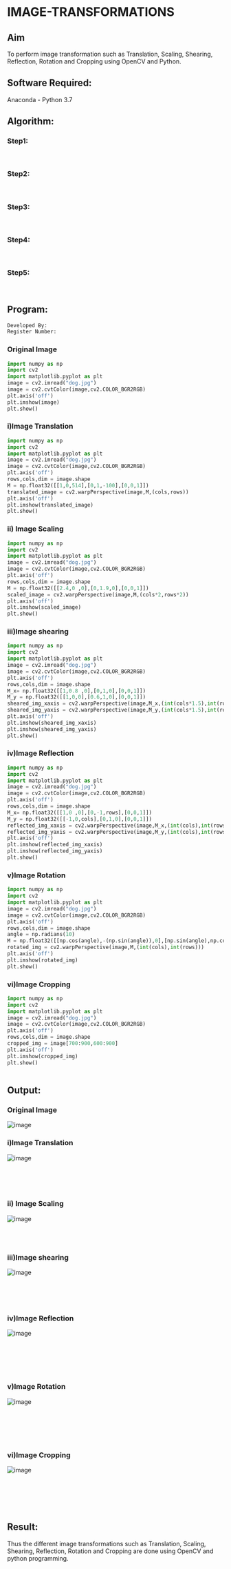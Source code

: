 # IMAGE-TRANSFORMATIONS


## Aim
To perform image transformation such as Translation, Scaling, Shearing, Reflection, Rotation and Cropping using OpenCV and Python.

## Software Required:
Anaconda - Python 3.7

## Algorithm:
### Step1:
<br>

### Step2:
<br>

### Step3:
<br>

### Step4:
<br>

### Step5:
<br>

## Program:
```python
Developed By:
Register Number:
```
### Original Image 
```python
import numpy as np
import cv2
import matplotlib.pyplot as plt
image = cv2.imread("dog.jpg")
image = cv2.cvtColor(image,cv2.COLOR_BGR2RGB)
plt.axis('off')
plt.imshow(image)
plt.show()
```
### i)Image Translation
```python
import numpy as np
import cv2
import matplotlib.pyplot as plt
image = cv2.imread("dog.jpg")
image = cv2.cvtColor(image,cv2.COLOR_BGR2RGB)
plt.axis('off')
rows,cols,dim = image.shape
M = np.float32([[1,0,514],[0,1,-100],[0,0,1]])
translated_image = cv2.warpPerspective(image,M,(cols,rows))
plt.axis('off')
plt.imshow(translated_image)
plt.show()
```

### ii) Image Scaling
```python
import numpy as np
import cv2
import matplotlib.pyplot as plt
image = cv2.imread("dog.jpg")
image = cv2.cvtColor(image,cv2.COLOR_BGR2RGB)
plt.axis('off')
rows,cols,dim = image.shape
M = np.float32([[2.4,0 ,0],[0,1.9,0],[0,0,1]])
scaled_image = cv2.warpPerspective(image,M,(cols*2,rows*2))
plt.axis('off')
plt.imshow(scaled_image)
plt.show()
```


### iii)Image shearing
```python
import numpy as np
import cv2
import matplotlib.pyplot as plt
image = cv2.imread("dog.jpg")
image = cv2.cvtColor(image,cv2.COLOR_BGR2RGB)
plt.axis('off')
rows,cols,dim = image.shape
M_x= np.float32([[1,0.8 ,0],[0,1,0],[0,0,1]])
M_y = np.float32([[1,0,0],[0.6,1,0],[0,0,1]])
sheared_img_xaxis = cv2.warpPerspective(image,M_x,(int(cols*1.5),int(rows*1.5)))
sheared_img_yaxis = cv2.warpPerspective(image,M_y,(int(cols*1.5),int(rows*1.5)))
plt.axis('off')
plt.imshow(sheared_img_xaxis)
plt.imshow(sheared_img_yaxis)
plt.show()
```



### iv)Image Reflection
```python
import numpy as np
import cv2
import matplotlib.pyplot as plt
image = cv2.imread("dog.jpg")
image = cv2.cvtColor(image,cv2.COLOR_BGR2RGB)
plt.axis('off')
rows,cols,dim = image.shape
M_x= np.float32([[1,0 ,0],[0,-1,rows],[0,0,1]])
M_y = np.float32([[-1,0,cols],[0,1,0],[0,0,1]])
reflected_img_xaxis = cv2.warpPerspective(image,M_x,(int(cols),int(rows)))
reflected_img_yaxis = cv2.warpPerspective(image,M_y,(int(cols),int(rows)))
plt.axis('off')
plt.imshow(reflected_img_xaxis)
plt.imshow(reflected_img_yaxis)
plt.show()
```




### v)Image Rotation
```python
import numpy as np
import cv2
import matplotlib.pyplot as plt
image = cv2.imread("dog.jpg")
image = cv2.cvtColor(image,cv2.COLOR_BGR2RGB)
plt.axis('off')
rows,cols,dim = image.shape
angle = np.radians(10)
M = np.float32([[np.cos(angle),-(np.sin(angle)),0],[np.sin(angle),np.cos(angle),0],[0,0,1]])
rotated_img = cv2.warpPerspective(image,M,(int(cols),int(rows)))
plt.axis('off')
plt.imshow(rotated_img)
plt.show()
```



### vi)Image Cropping

```python
import numpy as np
import cv2
import matplotlib.pyplot as plt
image = cv2.imread("dog.jpg")
image = cv2.cvtColor(image,cv2.COLOR_BGR2RGB)
plt.axis('off')
rows,cols,dim = image.shape
cropped_img = image[700:900,600:900]
plt.axis('off')
plt.imshow(cropped_img)
plt.show()



```
## Output:
### Original Image 
![image](https://github.com/SANTHAN-2006/IMAGE-TRANSFORMATIONS/assets/80164014/17677da0-17a6-4b8f-8507-c7c807b9c418)

### i)Image Translation
![image](https://github.com/SANTHAN-2006/IMAGE-TRANSFORMATIONS/assets/80164014/ee3bf23a-678d-4c14-804b-76bb6572aa1c)

<br>
<br>
<br>

### ii) Image Scaling
![image](https://github.com/SANTHAN-2006/IMAGE-TRANSFORMATIONS/assets/80164014/2224e04f-1da1-49d8-9ff8-f8ba510dfd2d)

<br>
<br>


### iii)Image shearing
![image](https://github.com/SANTHAN-2006/IMAGE-TRANSFORMATIONS/assets/80164014/19dceb9d-5ab5-417f-a713-3ee55c358588)

<br>
<br>
<br>


### iv)Image Reflection
![image](https://github.com/SANTHAN-2006/IMAGE-TRANSFORMATIONS/assets/80164014/28d26666-4a20-4ded-9932-30b0d7c646ab)

<br>
<br>
<br>
<br>



### v)Image Rotation
![image](https://github.com/SANTHAN-2006/IMAGE-TRANSFORMATIONS/assets/80164014/c184478c-ad60-4027-8908-c07699d473e7)

<br>
<br>
<br>
<br>



### vi)Image Cropping
![image](https://github.com/SANTHAN-2006/IMAGE-TRANSFORMATIONS/assets/80164014/b7e86607-db43-4b67-8a29-6059059f29e7)

<br>
<br>
<br>
<br>




## Result: 

Thus the different image transformations such as Translation, Scaling, Shearing, Reflection, Rotation and Cropping are done using OpenCV and python programming.
